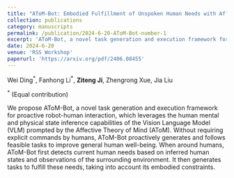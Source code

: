 ```yaml
---
title: "AToM-Bot: Embodied Fulfillment of Unspoken Human Needs with Affective Theory of Mind"
collection: publications
category: manuscripts
permalink: /publication/2024-6-20-AToM-Bot-number-1
excerpt: 'AToM-Bot, a novel task generation and execution framework for proactive robot-human interaction, which leverages the human mental and physical state inference capabilities of the Vision Language Model (VLM) prompted by the Affective Theory of Mind (AToM)'
date: 2024-6-20
venue: 'RSS Workshop'
paperurl: 'https://arxiv.org/pdf/2406.08455'
---
```

Wei Ding<sup>\*</sup>, Fanhong Li<sup>\*</sup>, **Ziteng Ji**, Zhengrong Xue, Jia Liu

<sup>*</sup> (Equal contribution)

We propose AToM-Bot, a novel task generation and execution framework for proactive robot-human interaction, which leverages the human mental and physical state inference capabilities of the Vision Language Model (VLM) prompted by the Affective Theory of Mind (AToM). Without requiring explicit commands by humans, AToM-Bot proactively generates and follows feasible tasks to improve general human well-being. When around humans, AToM-Bot first detects current human needs based on inferred human states and observations of the surrounding environment. It then generates tasks to fulfill these needs, taking into account its embodied constraints.
